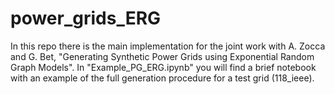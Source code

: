 # power_grids_ERG
In this repo there is the main implementation for the joint work with A. Zocca and G. Bet, "Generating Synthetic Power Grids using Exponential Random Graph Models". In "Example_PG_ERG.ipynb" you will find a brief notebook with an example of the full generation procedure for a test grid (118_ieee). 
